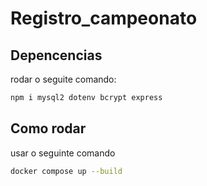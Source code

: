 # Registro_campeonato

## Depencencias
rodar o seguite comando:
```bash
npm i mysql2 dotenv bcrypt express
```

## Como rodar
usar o seguinte comando
```bash
docker compose up --build
```